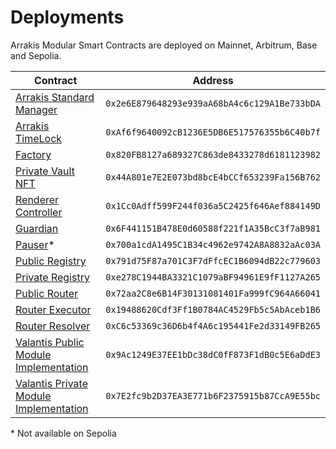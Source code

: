 # Deployments

Arrakis Modular Smart Contracts are deployed on Mainnet, Arbitrum, Base and Sepolia.

| Contract                                                                                                                             | Address                                      |
| ------------------------------------------------------------------------------------------------------------------------------------ | -------------------------------------------- |
| [Arrakis Standard Manager](../../autogenerated/ArrakisStandardManager.sol/contract.ArrakisStandardManager.md)                        | `0x2e6E879648293e939aA68bA4c6c129A1Be733bDA` |
| [Arrakis TimeLock](<(../../autogenerated/TimeLock.sol/contract.TimeLock.md)>)                                                        | `0xAf6f9640092cB1236E5DB6E517576355b6C40b7f` |
| [Factory](../../autogenerated/ArrakisMetaVaultFactory.sol/contract.ArrakisMetaVaultFactory.md)                                       | `0x820FB8127a689327C863de8433278d6181123982` |
| [Private Vault NFT](../../autogenerated/PrivateVaultNFT.sol/contract.PrivateVaultNFT.md)                                             | `0x44A801e7E2E073bd8bcE4bCCf653239Fa156B762` |
| [Renderer Controller](../../autogenerated/RenderController.sol/contract.RenderController.md)                                         | `0x1Cc0Adff599F244f036a5C2425f646Aef884149D` |
| [Guardian](../../autogenerated/Guardian.sol/contract.Guardian.md)                                                                    | `0x6F441151B478E0d60588f221f1A35BcC3f7aB981` |
| [Pauser](../../autogenerated/Pauser.sol/contract.Pauser.md)\*                                                                        | `0x700a1cdA1495C1B34c4962e9742A8A8832aAc03A` |
| [Public Registry](../../autogenerated/ModulePublicRegistry.sol/contract.ModulePublicRegistry.md)                                     | `0x791d75F87a701C3F7dFfcEC1B6094dB22c779603` |
| [Private Registry](../../autogenerated/ModulePrivateRegistry.sol/contract.ModulePrivateRegistry.md)                                  | `0xe278C1944BA3321C1079aBF94961E9fF1127A265` |
| [Public Router](../../autogenerated/ArrakisPublicVaultRouter.sol/contract.ArrakisPublicVaultRouter.md)                               | `0x72aa2C8e6B14F30131081401Fa999fC964A66041` |
| [Router Executor](../../autogenerated/RouterSwapExecutor.sol/contract.RouterSwapExecutor.md)                                         | `0x19488620Cdf3Ff1B0784AC4529Fb5c5AbAceb1B6` |
| [Router Resolver](../../autogenerated/RouterSwapResolver.sol/contract.RouterSwapResolver.md)                                         | `0xC6c53369c36D6b4f4A6c195441Fe2d33149FB265` |
| [Valantis Public Module Implementation](../../autogenerated/modules/ValantisHOTModulePublic.sol/contract.ValantisModulePublic.md)    | `0x9Ac1249E37EE1bDc38dC0fF873F1dB0c5E6aDdE3` |
| [Valantis Private Module Implementation](../../autogenerated/modules/ValantisHOTModulePrivate.sol/contract.ValantisModulePrivate.md) | `0x7E2fc9b2D37EA3E771b6F2375915b87CcA9E55bc` |

\* Not available on Sepolia
